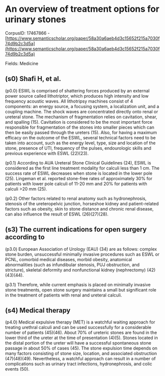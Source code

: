 # An overview of treatment options for urinary stones

CorpusID: 17467866 - [https://www.semanticscholar.org/paper/58a30a6aeb4d3c15652f215a7030f74d9b2c3d5a](https://www.semanticscholar.org/paper/58a30a6aeb4d3c15652f215a7030f74d9b2c3d5a)

Fields: Medicine

## (s0) Shafi H, et al.
(p0.0) ESWL is comprised of shattering forces produced by an external power source called lithotriptor, which produces high intensity and low frequency acoustic waves. All lithotripsy machines consist of 4 components: an energy source, a focusing system, a localization unit, and a coupling machine. The shock waves are concentrated directly onto renal or ureteral stone. The mechanism of fragmentation relies on cavitation, shear, and spalling (15). Cavitation is considered to be the most important force responsible for fragmentation of the stones into smaller pieces which can then be easily passed through the ureters (15). Also, for having a maximum efficacy on the outcome of the ESWL, several technical factors need to be taken into account, such as the energy level, type, size and location of the stone, presence of UTI, frequency of the pulses, endourologic skills and previous experience with ESWL (22)(23).

(p0.1) According to AUA Ureteral Stone Clinical Guidelines (24), ESWL is considered as the first line treatment modality for calculi less than 1 cm. The success rate of ESWL decreases when stone is located in the lower pole (25). Lingeman et al. reported stone-free rates of approximately 30% for patients with lower pole calculi of 11-20 mm and 20% for patients with calculi >20 mm (25).

(p0.2) Other factors related to renal anatomy such as hydronephrosis, stenosis of the ureteropelvic junction, horseshoe kidney and patient-related factors such as obesity, skin to stone distance and chronic renal disease, can also influence the result of ESWL (26)(27)(28).
## (s3) The current indications for open surgery according to
(p3.0) European Association of Urology (EAU) (34) are as follows: complex stone burden, unsuccessful minimally invasive procedures such as ESWL or PCNL, comorbid medical diseases, morbid obesity, anatomical abnormalities (such as infundibular stenosis, PUJ obstruction, and stricture), skeletal deformity and nonfunctional kidney (nephrectomy) (42)(43)(44).

(p3.1) Therefore, while current emphasis is placed on minimally invasive stone treatments, open stone surgery maintains a small but significant role in the treatment of patients with renal and ureteral calculi.
## (s4) Medical therapy
(p4.0) Medical expulsive therapy (MET) is a watchful waiting approach for treating urethral calculi and can be used successfully for a considerable number of patients (45)(46). About 70% of ureteric stones are found in the lower third of the ureter at the time of presentation (4)(5). Stones located in the distal portion of the ureter will have a successful spontaneous stone passage in about 50% of cases (45). The stone expulsion time depends on many factors consisting of stone size, location, and associated obstruction (47)(48)(49). Nevertheless, a watchful approach can result in a number of complications such as urinary tract infections, hydronephrosis, and colic events (50).
